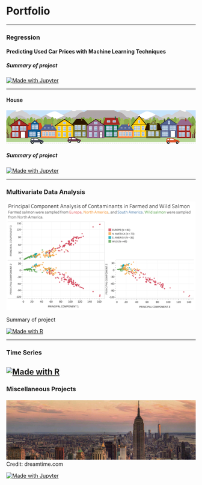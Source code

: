 # Portfolio

---

### Regression

#### Predicting Used Car Prices with Machine Learning Techniques

##### Summary of project

[![Made with Jupyter](https://img.shields.io/badge/Made%20with-Jupyter-orange?style=for-the-badge&logo=Jupyter)](https://nbviewer.jupyter.org/github/vkaylyn/vkaylyn.github.io/blob/main/Cars.ipynb)



---
#### House

<img src="images/housesbanner.png?raw=true"/>

##### Summary of project


[![Made with Jupyter](https://img.shields.io/badge/Made%20with-Jupyter-orange?style=for-the-badge&logo=Jupyter)](https://nbviewer.jupyter.org/github/vkaylyn/vkaylyn.github.io/blob/main/regression.ipynb)

---



### Multivariate Data Analysis

<img src="images/PCA.png?raw=true"/>

Summary of project

[![Made with R](https://img.shields.io/badge/Made%20with-R-blue?style=for-the-badge&logo=R)](http://htmlpreview.github.io/?https://github.com/vkaylyn/vkaylyn.github.io/blob/main/Deposits.html)



---

### Time Series


[![Made with R](https://img.shields.io/badge/Made%20with-R-blue?style=for-the-badge&logo=R)](http://htmlpreview.github.io/?https://github.com/vkaylyn/vkaylyn.github.io/blob/main/Deposits.html)
---

### Miscellaneous Projects

#### 

<img src="images/nyc.jpg?raw=true"/>
Credit: dreamtime.com

[![Made with Jupyter](https://img.shields.io/badge/Made%20with-Jupyter-orange?style=for-the-badge&logo=Jupyter)](https://nbviewer.jupyter.org/github/vkaylyn/vkaylyn.github.io/blob/main/regression.ipynb)








